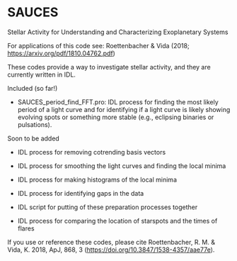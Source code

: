 # SAUCES

Stellar Activity for Understanding and Characterizing Exoplanetary Systems

For applications of this code see:
Roettenbacher & Vida (2018; https://arxiv.org/pdf/1810.04762.pdf)

These codes provide a way to investigate stellar activity, and they are currently written in IDL.

Included (so far!) 

* SAUCES_period_find_FFT.pro:  IDL process for finding the most likely period of a light curve and for identifying if a light curve is likely showing evolving spots or something more stable (e.g., eclipsing binaries or pulsations).  





Soon to be added

* IDL process for removing cotrending basis vectors

* IDL process for smoothing the light curves and finding the local minima

* IDL process for making histograms of the local minima

* IDL process for identifying gaps in the data

* IDL script for putting of these preparation processes together

* IDL process for comparing the location of starspots and the times of flares



If you use or reference these codes, please cite Roettenbacher, R. M. & Vida, K. 2018, ApJ, 868, 3 (https://doi.org/10.3847/1538-4357/aae77e).
